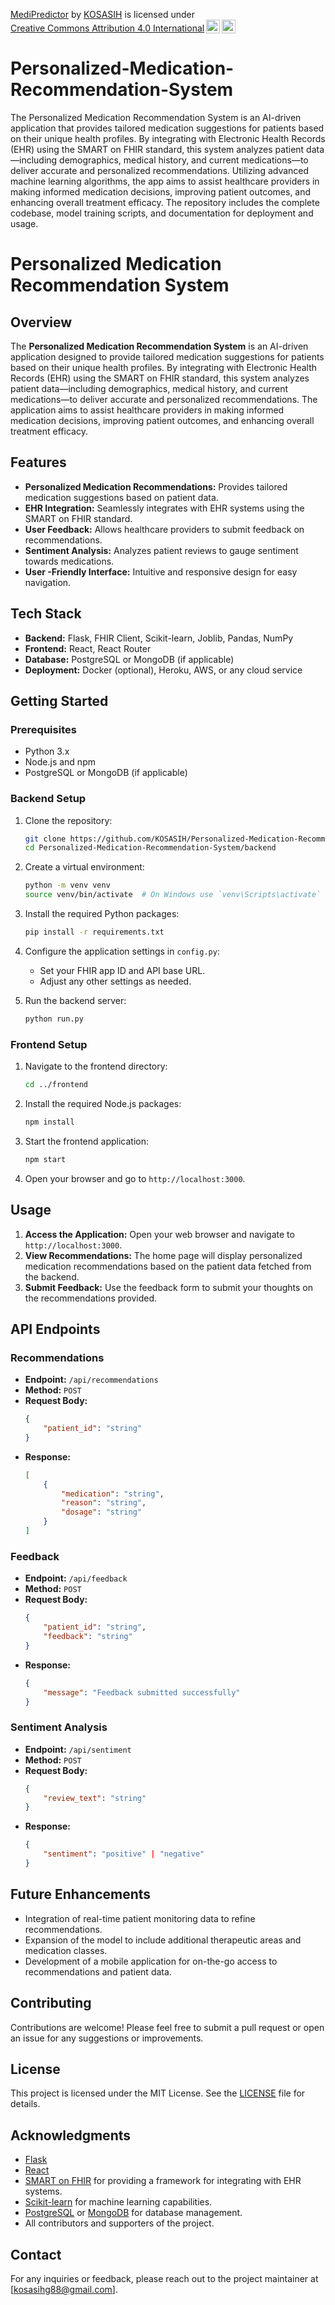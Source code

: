 <p xmlns:cc="http://creativecommons.org/ns#" xmlns:dct="http://purl.org/dc/terms/"><a property="dct:title" rel="cc:attributionURL" href="https://github.com/KOSASIH/Personalized-Medication-Recommendation-System">MediPredictor</a> by <a rel="cc:attributionURL dct:creator" property="cc:attributionName" href="https://www.linkedin.com/in/kosasih-81b46b5a">KOSASIH</a> is licensed under <a href="https://creativecommons.org/licenses/by/4.0/?ref=chooser-v1" target="_blank" rel="license noopener noreferrer" style="display:inline-block;">Creative Commons Attribution 4.0 International<img style="height:22px!important;margin-left:3px;vertical-align:text-bottom;" src="https://mirrors.creativecommons.org/presskit/icons/cc.svg?ref=chooser-v1" alt=""><img style="height:22px!important;margin-left:3px;vertical-align:text-bottom;" src="https://mirrors.creativecommons.org/presskit/icons/by.svg?ref=chooser-v1" alt=""></a></p>

# Personalized-Medication-Recommendation-System
The Personalized Medication Recommendation System is an AI-driven application that provides tailored medication suggestions for patients based on their unique health profiles. By integrating with Electronic Health Records (EHR) using the SMART on FHIR standard, this system analyzes patient data—including demographics, medical history, and current medications—to deliver accurate and personalized recommendations. Utilizing advanced machine learning algorithms, the app aims to assist healthcare providers in making informed medication decisions, improving patient outcomes, and enhancing overall treatment efficacy. The repository includes the complete codebase, model training scripts, and documentation for deployment and usage.

# Personalized Medication Recommendation System

## Overview

The **Personalized Medication Recommendation System** is an AI-driven application designed to provide tailored medication suggestions for patients based on their unique health profiles. By integrating with Electronic Health Records (EHR) using the SMART on FHIR standard, this system analyzes patient data—including demographics, medical history, and current medications—to deliver accurate and personalized recommendations. The application aims to assist healthcare providers in making informed medication decisions, improving patient outcomes, and enhancing overall treatment efficacy.

## Features

- **Personalized Medication Recommendations:** Provides tailored medication suggestions based on patient data.
- **EHR Integration:** Seamlessly integrates with EHR systems using the SMART on FHIR standard.
- **User  Feedback:** Allows healthcare providers to submit feedback on recommendations.
- **Sentiment Analysis:** Analyzes patient reviews to gauge sentiment towards medications.
- **User -Friendly Interface:** Intuitive and responsive design for easy navigation.

## Tech Stack

- **Backend:** Flask, FHIR Client, Scikit-learn, Joblib, Pandas, NumPy
- **Frontend:** React, React Router
- **Database:** PostgreSQL or MongoDB (if applicable)
- **Deployment:** Docker (optional), Heroku, AWS, or any cloud service

## Getting Started

### Prerequisites

- Python 3.x
- Node.js and npm
- PostgreSQL or MongoDB (if applicable)

### Backend Setup

1. Clone the repository:

   ```bash
   git clone https://github.com/KOSASIH/Personalized-Medication-Recommendation-System.git
   cd Personalized-Medication-Recommendation-System/backend
   ```

2. Create a virtual environment:

   ```bash
   python -m venv venv
   source venv/bin/activate  # On Windows use `venv\Scripts\activate`
   ```

3. Install the required Python packages:

   ```bash
   pip install -r requirements.txt
   ```

4. Configure the application settings in `config.py`:

   - Set your FHIR app ID and API base URL.
   - Adjust any other settings as needed.

5. Run the backend server:

   ```bash
   python run.py
   ```

### Frontend Setup

1. Navigate to the frontend directory:

   ```bash
   cd ../frontend
   ```

2. Install the required Node.js packages:

   ```bash
   npm install
   ```

3. Start the frontend application:

   ```bash
   npm start
   ```

4. Open your browser and go to `http://localhost:3000`.

## Usage

1. **Access the Application:** Open your web browser and navigate to `http://localhost:3000`.
2. **View Recommendations:** The home page will display personalized medication recommendations based on the patient data fetched from the backend.
3. **Submit Feedback:** Use the feedback form to submit your thoughts on the recommendations provided.

## API Endpoints

### Recommendations

- **Endpoint:** `/api/recommendations`
- **Method:** `POST`
- **Request Body:**
    ```json
    {
        "patient_id": "string"
    }
    ```
- **Response:**
    ```json
    [
        {
            "medication": "string",
            "reason": "string",
            "dosage": "string"
        }
    ]
    ```

### Feedback

- **Endpoint:** `/api/feedback`
- **Method:** `POST`
- **Request Body:**
    ```json
    {
        "patient_id": "string",
        "feedback": "string"
    }
    ```
- **Response:**
    ```json
    {
        "message": "Feedback submitted successfully"
    }
    ```

### Sentiment Analysis

- **Endpoint:** `/api/sentiment`
- **Method:** `POST`
- **Request Body:**
    ```json
    {
        "review_text": "string"
    }
    ```
- **Response:**
    ```json
    {
        "sentiment": "positive" | "negative"
    }
    ```

## Future Enhancements

- Integration of real-time patient monitoring data to refine recommendations.
- Expansion of the model to include additional therapeutic areas and medication classes.
- Development of a mobile application for on-the-go access to recommendations and patient data.

## Contributing

Contributions are welcome! Please feel free to submit a pull request or open an issue for any suggestions or improvements.

## License

This project is licensed under the MIT License. See the [LICENSE](LICENSE) file for details.

## Acknowledgments

- [Flask](https://flask.palletsprojects.com/)
- [React](https://reactjs.org/)
- [SMART on FHIR](https://smarthealthit.org/) for providing a framework for integrating with EHR systems.  
- [Scikit-learn](https://scikit-learn.org/) for machine learning capabilities.  
- [PostgreSQL](https://www.postgresql.org/) or [MongoDB](https://www.mongodb.com/) for database management.  
- All contributors and supporters of the project.  

## Contact

For any inquiries or feedback, please reach out to the project maintainer at [kosasihg88@gmail.com].

